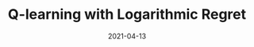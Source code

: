 ---
title: "Q-learning with Logarithmic Regret"
collection: publications
permalink: /publication/2009-10-01-paper-title-number-1
# excerpt: 'This paper is about the number 1. The number 2 is left for future work.'
date: 2021-04-13
authors: '<strong>Kunhe Yang</strong>, Lin Yang, Simon Du'
venue: 'International Conference on Artificial Intelligence and Statistics (AISTATS)'
paperurl: 'http://academicpages.github.io/files/paper1.pdf'
# citation: 'Your Name, You. (2009). &quot;Paper Title Number 1.&quot; <i>Journal 1</i>. 1(1).'
---